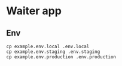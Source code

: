 # Waiter app

## Env

```shell
cp example.env.local .env.local
cp example.env.staging .env.staging
cp example.env.production .env.production
```
